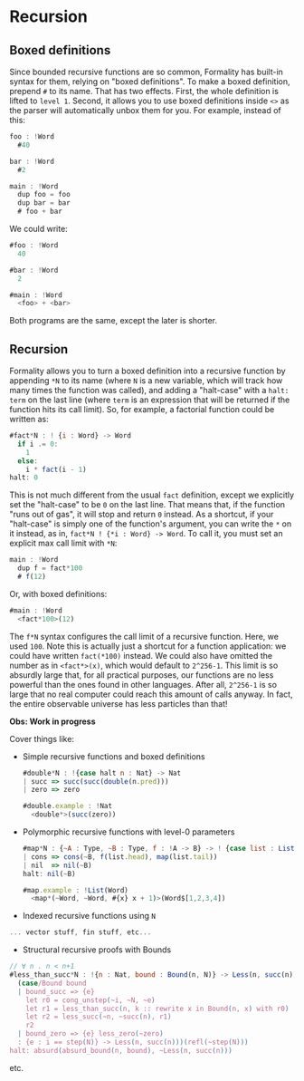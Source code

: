 # Recursion

## Boxed definitions

Since bounded recursive functions are so common, Formality has built-in syntax for them, relying on "boxed definitions". To make a boxed definition, prepend `#` to its name. That has two effects. First, the whole definition is lifted to `level 1`. Second, it allows you to use boxed definitions inside `<>` as the parser will automatically unbox them for you. For example, instead of this:

```javascript
foo : !Word
  #40

bar : !Word
  #2

main : !Word
  dup foo = foo
  dup bar = bar
  # foo + bar
```

We could write:

```javascript
#foo : !Word
  40

#bar : !Word
  2

#main : !Word
  <foo> + <bar>
```

Both programs are the same, except the later is shorter.

## Recursion

Formality allows you to turn a boxed definition into a recursive function by appending `*N` to its name (where `N` is a new variable, which will track how many times the function was called), and adding a "halt-case" with a `halt: term` on the last line (where `term` is an expression that will be returned if the function hits its call limit). So, for example, a factorial function could be written as:

```javascript
#fact*N : ! {i : Word} -> Word
  if i .= 0:
    1
  else:
    i * fact(i - 1)
halt: 0
```

This is not much different from the usual `fact` definition, except we explicitly set the "halt-case" to be `0` on the last line. That means that, if the function "runs out of gas", it will stop and return `0` instead. As a shortcut, if your "halt-case" is simply one of the function's argument, you can write the `*` on it instead, as in, `fact*N ! {*i : Word} -> Word`. To call it, you must set an explicit max call limit with `*N`:

```javascript
main : !Word
  dup f = fact*100
  # f(12)
```

Or, with boxed definitions:

```javascript 
#main : !Word
  <fact*100>(12)
```

The `f*N` syntax configures the call limit of a recursive function. Here, we used `100`. Note this is actually just a shortcut for a function application: we could have written `fact(*100)` instead. We could also have omitted the number as in `<fact*>(x)`, which would default to `2^256-1`. This limit is so absurdly large that, for all practical purposes, our functions are no less powerful than the ones found in other languages. After all, `2^256-1` is so large that no real computer could reach this amount of calls anyway. In fact, the entire observable universe has less particles than that!

**Obs: Work in progress**

Cover things like:

- Simple recursive functions and boxed definitions

    ```javascript
    #double*N : !{case halt n : Nat} -> Nat
    | succ => succ(succ(double(n.pred)))
    | zero => zero

    #double.example : !Nat
      <double*>(succ(zero))
    ```

- Polymorphic recursive functions with level-0 parameters

    ```javascript
    #map*N : {~A : Type, ~B : Type, f : !A -> B} -> ! {case list : List(A)} -> List(B)
    | cons => cons(~B, f(list.head), map(list.tail))
    | nil  => nil(~B)
    halt: nil(~B)

    #map.example : !List(Word)
      <map*(~Word, ~Word, #{x} x + 1)>(Word$[1,2,3,4])
    ```

- Indexed recursive functions using `N`

```javascript
... vector stuff, fin stuff, etc...
```


- Structural recursive proofs with Bounds

```javascript
// ∀ n . n < n+1
#less_than_succ*N : !{n : Nat, bound : Bound(n, N)} -> Less(n, succ(n))
  (case/Bound bound
  | bound_succ => {e}
    let r0 = cong_unstep(~i, ~N, ~e)
    let r1 = less_than_succ(n, k :: rewrite x in Bound(n, x) with r0)
    let r2 = less_succ(~n, ~succ(n), r1)
    r2
  | bound_zero => {e} less_zero(~zero)
  : {e : i == step(N)} -> Less(n, succ(n)))(refl(~step(N)))
halt: absurd(absurd_bound(n, bound), ~Less(n, succ(n)))
```


etc.
